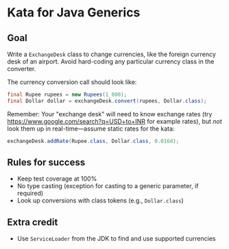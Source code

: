 # Kata for Java Generics

## Goal

Write a `ExchangeDesk` class to change currencies, like the foreign currency desk of an airport.  Avoid hard-coding
any particular currency class in the converter.

The currency conversion call should look like:

```java
final Rupee rupees = new Rupees(1_000);
final Dollar dollar = exchangeDesk.convert(rupees, Dollar.class); 
```

Remember: Your "exchange desk" will need to know exchange rates (try https://www.google.com/search?q=USD+to+INR for
example rates), but *not* look them up in real-time&mdash;assume static rates for the kata:

```java
exchangeDesk.addRate(Rupee.class, Dollar.class, 0.016d);
```

## Rules for success

* Keep test coverage at 100%
* No type casting (exception for casting to a generic parameter, if required)
* Look up conversions with class tokens (e.g., `Dollar.class`)

## Extra credit

* Use `ServiceLoader` from the JDK to find and use supported currencies

